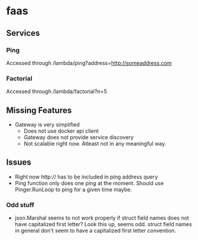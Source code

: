 # faas

## Services

### Ping

Accessed through /lambda/ping?address=http://someaddress.com

### Factorial

Accessed through /lambda/factorial?n=5

## Missing Features

* Gateway is very simplified
    * Does not use docker api client
    * Gateway does not provide service discovery
    * Not scalable right now. Atleast not in any meaningful way.

## Issues

* Right now http:// has to be included in ping address query
* Ping function only does one ping at the moment. Should use Pinger.RunLoop to ping for a given time maybe.

### Odd stuff

* json.Marshal seems to not work properly if struct field names does not have capitalized first
 letter? Look this up, seems odd. struct field names in general don't seem to have a capitalized
  first letter convention.
